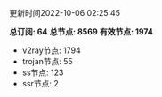 更新时间2022-10-06 02:25:45

**总订阅: 64**
**总节点: 8569**
**有效节点: 1974**
- v2ray节点: 1794
- trojan节点: 55
- ss节点: 123
- ssr节点: 2
